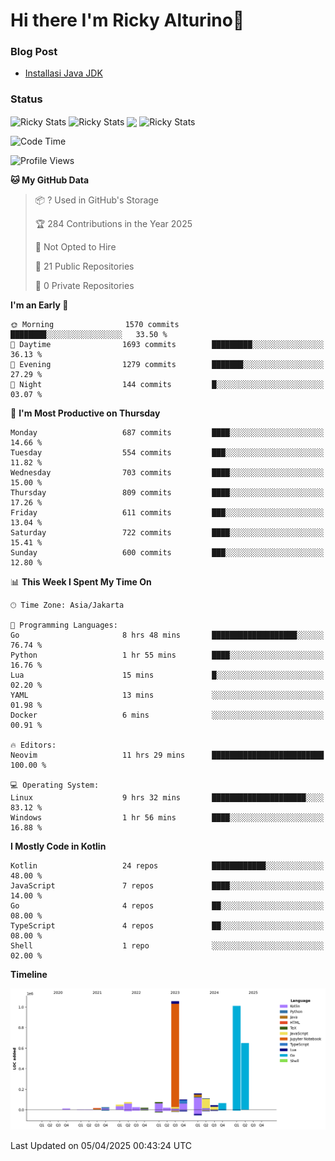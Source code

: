 # Hi there I'm Ricky Alturino👋

### Blog Post

<!-- BLOG-POST-LIST:START -->

- [Installasi Java JDK](https://onirutla.medium.com/installasi-java-jdk-ec701beeb5cb?source=rss-d9d81c918cc9------2)
<!-- BLOG-POST-LIST:END -->

### Status

<img align="center" alt="Ricky Stats" src="https://github-readme-stats.vercel.app/api?username=Alturino&theme=dark&show_icons=true&hide_border=false" />
<img align="center" alt="Ricky Stats" src="https://github-readme-stats.vercel.app/api/top-langs/?username=Alturino&theme=dark&show_icons=true&layout=compact"/>
<img align="center" width="640px" src="https://github-readme-stats.vercel.app/api/wakatime?username=Alturino&layout=compact&hide_border=true&theme=dark">
<img align="center" alt="Ricky Stats" src="https://leetcard.jacoblin.cool/onirutla?border=0&radius=20&ext=activity"/>

<!--START_SECTION:waka-->
![Code Time](http://img.shields.io/badge/Code%20Time-1%2C131%20hrs%2018%20mins-blue)

![Profile Views](http://img.shields.io/badge/Profile%20Views-0-blue)

**🐱 My GitHub Data** 

> 📦 ? Used in GitHub's Storage 
 > 
> 🏆 284 Contributions in the Year 2025
 > 
> 🚫 Not Opted to Hire
 > 
> 📜 21 Public Repositories 
 > 
> 🔑 0 Private Repositories 
 > 
**I'm an Early 🐤** 

```text
🌞 Morning                1570 commits        ████████░░░░░░░░░░░░░░░░░   33.50 % 
🌆 Daytime                1693 commits        █████████░░░░░░░░░░░░░░░░   36.13 % 
🌃 Evening                1279 commits        ███████░░░░░░░░░░░░░░░░░░   27.29 % 
🌙 Night                  144 commits         █░░░░░░░░░░░░░░░░░░░░░░░░   03.07 % 
```
📅 **I'm Most Productive on Thursday** 

```text
Monday                   687 commits         ████░░░░░░░░░░░░░░░░░░░░░   14.66 % 
Tuesday                  554 commits         ███░░░░░░░░░░░░░░░░░░░░░░   11.82 % 
Wednesday                703 commits         ████░░░░░░░░░░░░░░░░░░░░░   15.00 % 
Thursday                 809 commits         ████░░░░░░░░░░░░░░░░░░░░░   17.26 % 
Friday                   611 commits         ███░░░░░░░░░░░░░░░░░░░░░░   13.04 % 
Saturday                 722 commits         ████░░░░░░░░░░░░░░░░░░░░░   15.41 % 
Sunday                   600 commits         ███░░░░░░░░░░░░░░░░░░░░░░   12.80 % 
```


📊 **This Week I Spent My Time On** 

```text
🕑︎ Time Zone: Asia/Jakarta

💬 Programming Languages: 
Go                       8 hrs 48 mins       ███████████████████░░░░░░   76.74 % 
Python                   1 hr 55 mins        ████░░░░░░░░░░░░░░░░░░░░░   16.76 % 
Lua                      15 mins             █░░░░░░░░░░░░░░░░░░░░░░░░   02.20 % 
YAML                     13 mins             ░░░░░░░░░░░░░░░░░░░░░░░░░   01.98 % 
Docker                   6 mins              ░░░░░░░░░░░░░░░░░░░░░░░░░   00.91 % 

🔥 Editors: 
Neovim                   11 hrs 29 mins      █████████████████████████   100.00 % 

💻 Operating System: 
Linux                    9 hrs 32 mins       █████████████████████░░░░   83.12 % 
Windows                  1 hr 56 mins        ████░░░░░░░░░░░░░░░░░░░░░   16.88 % 
```

**I Mostly Code in Kotlin** 

```text
Kotlin                   24 repos            ████████████░░░░░░░░░░░░░   48.00 % 
JavaScript               7 repos             ████░░░░░░░░░░░░░░░░░░░░░   14.00 % 
Go                       4 repos             ██░░░░░░░░░░░░░░░░░░░░░░░   08.00 % 
TypeScript               4 repos             ██░░░░░░░░░░░░░░░░░░░░░░░   08.00 % 
Shell                    1 repo              ░░░░░░░░░░░░░░░░░░░░░░░░░   02.00 % 
```



**Timeline**

![Lines of Code chart](https://raw.githubusercontent.com/Alturino/Alturino/main/assets/bar_graph.png)


 Last Updated on 05/04/2025 00:43:24 UTC
<!--END_SECTION:waka-->
